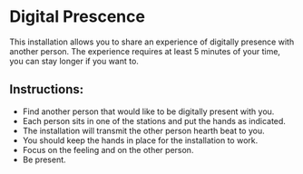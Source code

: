 # Digital Prescence

This installation allows you to share an experience of digitally presence with another person. 
The experience requires at least 5 minutes of your time, you can stay longer if you want to.

## Instructions:
*	Find another person that would like to be digitally present with you.
*	Each person sits in one of the stations and put the hands as indicated.
*	The installation will transmit the other person hearth beat to you. 
   * You should keep the hands in place for the installation to work.
*	Focus on the feeling and on the other person.
*	Be present.
